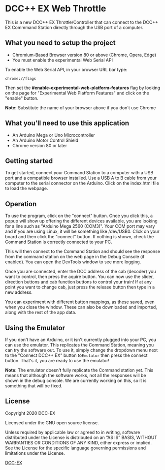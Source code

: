 # DCC++ EX Web Throttle

This is a new DCC++ EX Throttle/Controller
that can connect to the DCC++ EX Commmand Station directly 
through the USB port of a computer.

## What you need to setup the project

* Chromium-Based Browser version 80 or above
  (Chrome, Opera, Edge)
* You must enable the experimental Web Serial API

To enable the Web Serial API, in your browser URL bar type:

    chrome://flags
    
Then set the **#enable-experimental-web-platform-features** flag
by looking on the page for "Experimental Web Platform Features"
and click on the "enable" button.

**Note:** Substitute the name of your browser above if you don't use Chrome

## What you’ll need to use this application

* An Arduino Mega or Uno Microcontroller
* An Arduino Motor Control Shield
* Chrome version 80 or later

## Getting started

To get started, connect your Command Station to a computer with a USB port
and a compatible browser installed. Use a USB A to B cable from your computer
to the serial connector on the Arduino. Click on the index.html file to load the 
webpage. 

## Operation

To use the program, click on the "connect" button. Once you click this, a popup will 
show up offering the different devices available, you are looking for a line such as 
"Arduino Mega 2560 (COM3)". Your COM port may vary and if you are using Linux, it will be something like /dev/USB0. 
Click on your board and then click the "connect" button. If nothing is shown, check the Command Station is correctly connected to your PC.

This will then connect to the Command Station and should see the response
from the command station on the web page in the Debug Console (if enabled). You can open
the DevTools window to see more logging.

Once you are connected, enter the DCC address of the cab (decoder) you want to control, then press the aquire button. You can now use the slider,
direction buttons and cab function buttons to control your train! If at any point you want to change cab, just press the release button then type in
a new address.

You can experiment with different button mappings, as these saved, even when you close the window. These can also be downloaded and imported, along 
with the rest of the app data.

## Using the Emulator

If you don't have an Arduino, or it isn't currently plugged into your PC, you can use the emulator.
This replicates the Command Station, meaning you can try the software out. 
To use it, simply change the dropdown menu next to the "Connect DCC++ EX" button to`Emulator` then press the connect button. That's it, you are ready to
use the emulator!  

**Note:** The emulator doesn't fully replicate the Command station yet. This means that although the software works, not all the responses will be shown in
the debug console. We are currently working on this, so it is something that will be fixed.

## License

Copyright 2020 DCC-EX

Licensed under the GNU open source license.

Unless required by applicable law or agreed to in writing, software distributed
under the License is distributed on an “AS IS” BASIS, WITHOUT WARRANTIES OR
CONDITIONS OF ANY KIND, either express or implied. See the License for the
specific language governing permissions and limitations under the License.

[DCC-EX](https://dcc-ex.com)

